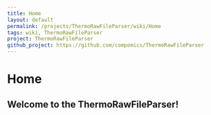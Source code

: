 ```yaml
---
title: Home
layout: default
permalink: /projects/ThermoRawFileParser/wiki/Home
tags: wiki, ThermoRawFileParser
project: ThermoRawFileParser
github_project: https://github.com/compomics/ThermoRawFileParser
---
```


# Home
Welcome to the ThermoRawFileParser!
-----------------------------------


